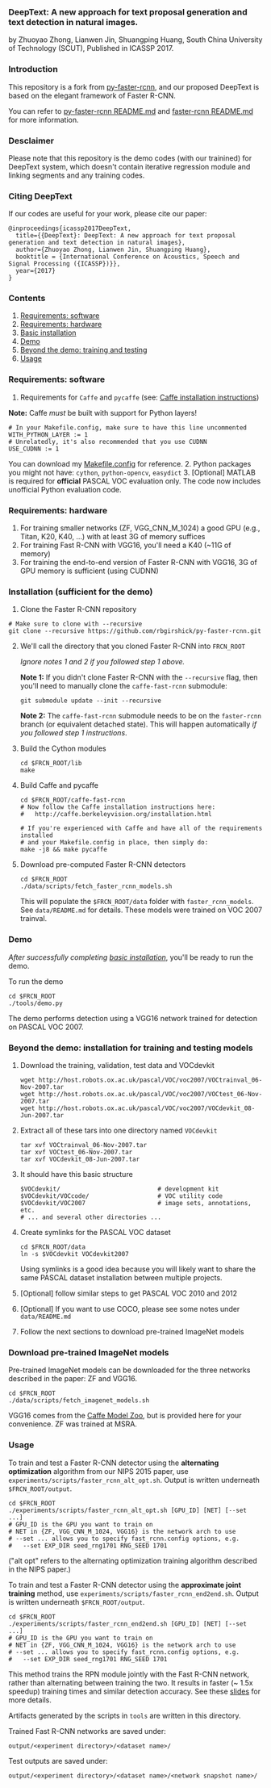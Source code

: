 ### DeepText: A new approach for text proposal generation and text detection in natural images.

by Zhuoyao Zhong, Lianwen Jin, Shuangping Huang, South China University of Technology (SCUT), Published in ICASSP 2017. 

### Introduction
This repository is a fork from [py-faster-rcnn](https://github.com/rbgirshick/py-faster-rcnn), and our proposed DeepText is based on the elegant framework of Faster R-CNN. 

You can refer to [py-faster-rcnn README.md](https://github.com/rbgirshick/py-faster-rcnn/blob/master/README.md) and [faster-rcnn README.md](https://github.com/ShaoqingRen/faster_rcnn/blob/master/README.md) for more information.

### Desclaimer

Please note that this repository is the demo codes (with our trainined) for DeepText system, which doesn't contain iterative regression module and linking segments and any training codes.

### Citing DeepText

If our codes are useful for your work, please cite our paper:
```
@inproceedings{icassp2017DeepText,
  title={{DeepText}: DeepText: A new approach for text proposal generation and text detection in natural images},
  author={Zhuoyao Zhong, Lianwen Jin, Shuangping Huang},
  booktitle = {International Conference on Acoustics, Speech and Signal Processing ({ICASSP})}},
  year={2017}
}
```

### Contents
1. [Requirements: software](#requirements-software)
2. [Requirements: hardware](#requirements-hardware)
3. [Basic installation](#installation-sufficient-for-the-demo)
4. [Demo](#demo)
5. [Beyond the demo: training and testing](#beyond-the-demo-installation-for-training-and-testing-models)
6. [Usage](#usage)

### Requirements: software

1. Requirements for `Caffe` and `pycaffe` (see: [Caffe installation instructions](http://caffe.berkeleyvision.org/installation.html))

  **Note:** Caffe *must* be built with support for Python layers!

  ```make
  # In your Makefile.config, make sure to have this line uncommented
  WITH_PYTHON_LAYER := 1
  # Unrelatedly, it's also recommended that you use CUDNN
  USE_CUDNN := 1
  ```

  You can download my [Makefile.config](https://dl.dropboxusercontent.com/s/6joa55k64xo2h68/Makefile.config?dl=0) for reference.
2. Python packages you might not have: `cython`, `python-opencv`, `easydict`
3. [Optional] MATLAB is required for **official** PASCAL VOC evaluation only. The code now includes unofficial Python evaluation code.

### Requirements: hardware

1. For training smaller networks (ZF, VGG_CNN_M_1024) a good GPU (e.g., Titan, K20, K40, ...) with at least 3G of memory suffices
2. For training Fast R-CNN with VGG16, you'll need a K40 (~11G of memory)
3. For training the end-to-end version of Faster R-CNN with VGG16, 3G of GPU memory is sufficient (using CUDNN)

### Installation (sufficient for the demo)

1. Clone the Faster R-CNN repository
  ```Shell
  # Make sure to clone with --recursive
  git clone --recursive https://github.com/rbgirshick/py-faster-rcnn.git
  ```

2. We'll call the directory that you cloned Faster R-CNN into `FRCN_ROOT`

   *Ignore notes 1 and 2 if you followed step 1 above.*

   **Note 1:** If you didn't clone Faster R-CNN with the `--recursive` flag, then you'll need to manually clone the `caffe-fast-rcnn` submodule:
    ```Shell
    git submodule update --init --recursive
    ```
    **Note 2:** The `caffe-fast-rcnn` submodule needs to be on the `faster-rcnn` branch (or equivalent detached state). This will happen automatically *if you followed step 1 instructions*.

3. Build the Cython modules
    ```Shell
    cd $FRCN_ROOT/lib
    make
    ```

4. Build Caffe and pycaffe
    ```Shell
    cd $FRCN_ROOT/caffe-fast-rcnn
    # Now follow the Caffe installation instructions here:
    #   http://caffe.berkeleyvision.org/installation.html

    # If you're experienced with Caffe and have all of the requirements installed
    # and your Makefile.config in place, then simply do:
    make -j8 && make pycaffe
    ```

5. Download pre-computed Faster R-CNN detectors
    ```Shell
    cd $FRCN_ROOT
    ./data/scripts/fetch_faster_rcnn_models.sh
    ```

    This will populate the `$FRCN_ROOT/data` folder with `faster_rcnn_models`. See `data/README.md` for details.
    These models were trained on VOC 2007 trainval.

### Demo

*After successfully completing [basic installation](#installation-sufficient-for-the-demo)*, you'll be ready to run the demo.

To run the demo
```Shell
cd $FRCN_ROOT
./tools/demo.py
```
The demo performs detection using a VGG16 network trained for detection on PASCAL VOC 2007.

### Beyond the demo: installation for training and testing models
1. Download the training, validation, test data and VOCdevkit

	```Shell
	wget http://host.robots.ox.ac.uk/pascal/VOC/voc2007/VOCtrainval_06-Nov-2007.tar
	wget http://host.robots.ox.ac.uk/pascal/VOC/voc2007/VOCtest_06-Nov-2007.tar
	wget http://host.robots.ox.ac.uk/pascal/VOC/voc2007/VOCdevkit_08-Jun-2007.tar
	```

2. Extract all of these tars into one directory named `VOCdevkit`

	```Shell
	tar xvf VOCtrainval_06-Nov-2007.tar
	tar xvf VOCtest_06-Nov-2007.tar
	tar xvf VOCdevkit_08-Jun-2007.tar
	```

3. It should have this basic structure

	```Shell
  	$VOCdevkit/                           # development kit
  	$VOCdevkit/VOCcode/                   # VOC utility code
  	$VOCdevkit/VOC2007                    # image sets, annotations, etc.
  	# ... and several other directories ...
  	```

4. Create symlinks for the PASCAL VOC dataset

	```Shell
    cd $FRCN_ROOT/data
    ln -s $VOCdevkit VOCdevkit2007
    ```
    Using symlinks is a good idea because you will likely want to share the same PASCAL dataset installation between multiple projects.
5. [Optional] follow similar steps to get PASCAL VOC 2010 and 2012
6. [Optional] If you want to use COCO, please see some notes under `data/README.md`
7. Follow the next sections to download pre-trained ImageNet models

### Download pre-trained ImageNet models

Pre-trained ImageNet models can be downloaded for the three networks described in the paper: ZF and VGG16.

```Shell
cd $FRCN_ROOT
./data/scripts/fetch_imagenet_models.sh
```
VGG16 comes from the [Caffe Model Zoo](https://github.com/BVLC/caffe/wiki/Model-Zoo), but is provided here for your convenience.
ZF was trained at MSRA.

### Usage

To train and test a Faster R-CNN detector using the **alternating optimization** algorithm from our NIPS 2015 paper, use `experiments/scripts/faster_rcnn_alt_opt.sh`.
Output is written underneath `$FRCN_ROOT/output`.

```Shell
cd $FRCN_ROOT
./experiments/scripts/faster_rcnn_alt_opt.sh [GPU_ID] [NET] [--set ...]
# GPU_ID is the GPU you want to train on
# NET in {ZF, VGG_CNN_M_1024, VGG16} is the network arch to use
# --set ... allows you to specify fast_rcnn.config options, e.g.
#   --set EXP_DIR seed_rng1701 RNG_SEED 1701
```

("alt opt" refers to the alternating optimization training algorithm described in the NIPS paper.)

To train and test a Faster R-CNN detector using the **approximate joint training** method, use `experiments/scripts/faster_rcnn_end2end.sh`.
Output is written underneath `$FRCN_ROOT/output`.

```Shell
cd $FRCN_ROOT
./experiments/scripts/faster_rcnn_end2end.sh [GPU_ID] [NET] [--set ...]
# GPU_ID is the GPU you want to train on
# NET in {ZF, VGG_CNN_M_1024, VGG16} is the network arch to use
# --set ... allows you to specify fast_rcnn.config options, e.g.
#   --set EXP_DIR seed_rng1701 RNG_SEED 1701
```

This method trains the RPN module jointly with the Fast R-CNN network, rather than alternating between training the two. It results in faster (~ 1.5x speedup) training times and similar detection accuracy. See these [slides](https://www.dropbox.com/s/xtr4yd4i5e0vw8g/iccv15_tutorial_training_rbg.pdf?dl=0) for more details.

Artifacts generated by the scripts in `tools` are written in this directory.

Trained Fast R-CNN networks are saved under:

```
output/<experiment directory>/<dataset name>/
```

Test outputs are saved under:

```
output/<experiment directory>/<dataset name>/<network snapshot name>/
```
